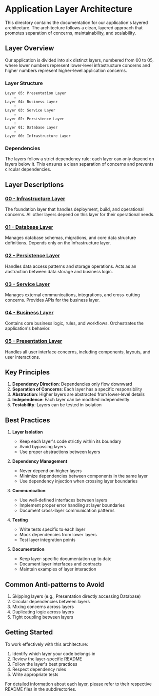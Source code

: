 # Application Layer Architecture

This directory contains the documentation for our application's layered architecture. The architecture follows a clean, layered approach that promotes separation of concerns, maintainability, and scalability.

## Layer Overview

Our application is divided into six distinct layers, numbered from 00 to 05, where lower numbers represent lower-level infrastructure concerns and higher numbers represent higher-level application concerns.

### Layer Structure

```
Layer 05: Presentation Layer
    ↑
Layer 04: Business Layer
    ↑
Layer 03: Service Layer
    ↑
Layer 02: Persistence Layer
    ↑
Layer 01: Database Layer
    ↑
Layer 00: Infrastructure Layer
```

### Dependencies

The layers follow a strict dependency rule: each layer can only depend on layers below it. This ensures a clean separation of concerns and prevents circular dependencies.

## Layer Descriptions

### [00 - Infrastructure Layer](./00_infrastructure)
The foundation layer that handles deployment, build, and operational concerns. All other layers depend on this layer for their operational needs.

### [01 - Database Layer](./01_database)
Manages database schemas, migrations, and core data structure definitions. Depends only on the Infrastructure layer.

### [02 - Persistence Layer](./02_persistence)
Handles data access patterns and storage operations. Acts as an abstraction between data storage and business logic.

### [03 - Service Layer](./03_service)
Manages external communications, integrations, and cross-cutting concerns. Provides APIs for the business layer.

### [04 - Business Layer](./04_business)
Contains core business logic, rules, and workflows. Orchestrates the application's behavior.

### [05 - Presentation Layer](./05_presentation)
Handles all user interface concerns, including components, layouts, and user interactions.

## Key Principles

1. **Dependency Direction**: Dependencies only flow downward
2. **Separation of Concerns**: Each layer has a specific responsibility
3. **Abstraction**: Higher layers are abstracted from lower-level details
4. **Independence**: Each layer can be modified independently
5. **Testability**: Layers can be tested in isolation

## Best Practices

1. **Layer Isolation**
   - Keep each layer's code strictly within its boundary
   - Avoid bypassing layers
   - Use proper abstractions between layers

2. **Dependency Management**
   - Never depend on higher layers
   - Minimize dependencies between components in the same layer
   - Use dependency injection when crossing layer boundaries

3. **Communication**
   - Use well-defined interfaces between layers
   - Implement proper error handling at layer boundaries
   - Document cross-layer communication patterns

4. **Testing**
   - Write tests specific to each layer
   - Mock dependencies from lower layers
   - Test layer integration points

5. **Documentation**
   - Keep layer-specific documentation up to date
   - Document layer interfaces and contracts
   - Maintain examples of layer interaction

## Common Anti-patterns to Avoid

1. Skipping layers (e.g., Presentation directly accessing Database)
2. Circular dependencies between layers
3. Mixing concerns across layers
4. Duplicating logic across layers
5. Tight coupling between layers

## Getting Started

To work effectively with this architecture:

1. Identify which layer your code belongs in
2. Review the layer-specific README
3. Follow the layer's best practices
4. Respect dependency rules
5. Write appropriate tests

For detailed information about each layer, please refer to their respective README files in the subdirectories. 